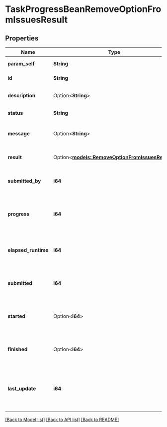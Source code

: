 # TaskProgressBeanRemoveOptionFromIssuesResult

## Properties

Name | Type | Description | Notes
------------ | ------------- | ------------- | -------------
**param_self** | **String** | The URL of the task. | 
**id** | **String** | The ID of the task. | 
**description** | Option<**String**> | The description of the task. | [optional]
**status** | **String** | The status of the task. | 
**message** | Option<**String**> | Information about the progress of the task. | [optional]
**result** | Option<[**models::RemoveOptionFromIssuesResult**](RemoveOptionFromIssuesResult.md)> | The result of the task execution. | [optional]
**submitted_by** | **i64** | The ID of the user who submitted the task. | 
**progress** | **i64** | The progress of the task, as a percentage complete. | 
**elapsed_runtime** | **i64** | The execution time of the task, in milliseconds. | 
**submitted** | **i64** | A timestamp recording when the task was submitted. | 
**started** | Option<**i64**> | A timestamp recording when the task was started. | [optional]
**finished** | Option<**i64**> | A timestamp recording when the task was finished. | [optional]
**last_update** | **i64** | A timestamp recording when the task progress was last updated. | 

[[Back to Model list]](../README.md#documentation-for-models) [[Back to API list]](../README.md#documentation-for-api-endpoints) [[Back to README]](../README.md)


